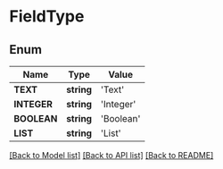 # FieldType

## Enum
Name | Type | Value
------------ | ------------- | -------------
**TEXT** | **string** | 'Text'
**INTEGER** | **string** | 'Integer'
**BOOLEAN** | **string** | 'Boolean'
**LIST** | **string** | 'List'


[[Back to Model list]](../README.md#documentation-for-models) [[Back to API list]](../README.md#documentation-for-api-endpoints) [[Back to README]](../README.md)


